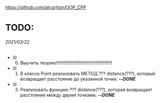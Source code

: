 ﻿https://github.com/alcuritsin/OOP_CPP
# TODO: #
###### 2021/03/22 ######
- [x] 0. Выучить теорию!!!!!!!!!!!!!!!!!!!!!!!!!!!!!!!!!!!!!!!!!!!!
- [x] 1. В классе Point реализовать МЕТОД ??? distance(???), который возвращает расстояние до указанной точки; ***--DONE***
- [x] 3. Реализовать функцию ??? distance(???), которая возвращает расстояние между двумя точками; ***--DONE***